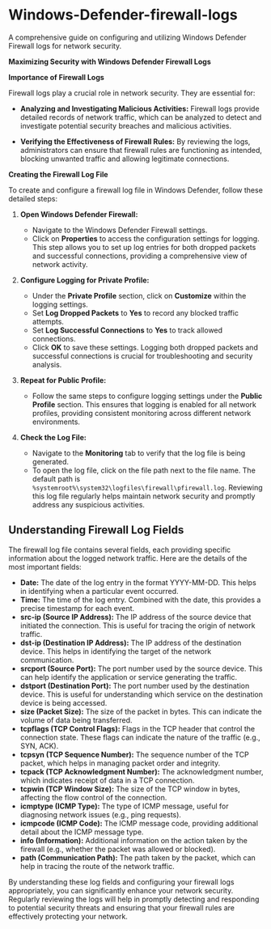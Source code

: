 # Windows-Defender-firewall-logs
 A comprehensive guide on configuring and utilizing Windows Defender Firewall logs for network security.

**Maximizing Security with Windows Defender Firewall Logs**

**Importance of Firewall Logs**

Firewall logs play a crucial role in network security. They are essential for:
- **Analyzing and Investigating Malicious Activities:** Firewall logs provide detailed records of network traffic, which can be analyzed to detect and investigate potential security breaches and malicious activities.

- **Verifying the Effectiveness of Firewall Rules:** By reviewing the logs, administrators can ensure that firewall rules are functioning as intended, blocking unwanted traffic and allowing legitimate connections.

**Creating the Firewall Log File**

To create and configure a firewall log file in Windows Defender, follow these detailed steps:

1. **Open Windows Defender Firewall:**
   - Navigate to the Windows Defender Firewall settings.
   - Click on **Properties** to access the configuration settings for logging. This step allows you to set up log entries for both dropped packets and successful connections, providing a comprehensive view of network activity.

2. **Configure Logging for Private Profile:**
   - Under the **Private Profile** section, click on **Customize** within the logging settings.
   - Set **Log Dropped Packets** to **Yes** to record any blocked traffic attempts.
   - Set **Log Successful Connections** to **Yes** to track allowed connections.
   - Click **OK** to save these settings. Logging both dropped packets and successful connections is crucial for troubleshooting and security analysis.

3. **Repeat for Public Profile:**
   - Follow the same steps to configure logging settings under the **Public Profile** section. This ensures that logging is enabled for all network profiles, providing consistent monitoring across different network environments.

4. **Check the Log File:**
   - Navigate to the **Monitoring** tab to verify that the log file is being generated.
   - To open the log file, click on the file path next to the file name. The default path is `%systemroot%\system32\logfiles\firewall\pfirewall.log`. Reviewing this log file regularly helps maintain network security and promptly address any suspicious activities.

## Understanding Firewall Log Fields

The firewall log file contains several fields, each providing specific information about the logged network traffic. Here are the details of the most important fields:

- **Date:** The date of the log entry in the format YYYY-MM-DD. This helps in identifying when a particular event occurred.
- **Time:** The time of the log entry. Combined with the date, this provides a precise timestamp for each event.
- **src-ip (Source IP Address):** The IP address of the source device that initiated the connection. This is useful for tracing the origin of network traffic.
- **dst-ip (Destination IP Address):** The IP address of the destination device. This helps in identifying the target of the network communication.
- **srcport (Source Port):** The port number used by the source device. This can help identify the application or service generating the traffic.
- **dstport (Destination Port):** The port number used by the destination device. This is useful for understanding which service on the destination device is being accessed.
- **size (Packet Size):** The size of the packet in bytes. This can indicate the volume of data being transferred.
- **tcpflags (TCP Control Flags):** Flags in the TCP header that control the connection state. These flags can indicate the nature of the traffic (e.g., SYN, ACK).
- **tcpsyn (TCP Sequence Number):** The sequence number of the TCP packet, which helps in managing packet order and integrity.
- **tcpack (TCP Acknowledgment Number):** The acknowledgment number, which indicates receipt of data in a TCP connection.
- **tcpwin (TCP Window Size):** The size of the TCP window in bytes, affecting the flow control of the connection.
- **icmptype (ICMP Type):** The type of ICMP message, useful for diagnosing network issues (e.g., ping requests).
- **icmpcode (ICMP Code):** The ICMP message code, providing additional detail about the ICMP message type.
- **info (Information):** Additional information on the action taken by the firewall (e.g., whether the packet was allowed or blocked).
- **path (Communication Path):** The path taken by the packet, which can help in tracing the route of the network traffic.

By understanding these log fields and configuring your firewall logs appropriately, you can significantly enhance your network security. Regularly reviewing the logs will help in promptly detecting and responding to potential security threats and ensuring that your firewall rules are effectively protecting your network.
